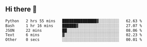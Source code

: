 ## Hi there 👋

<!--START_SECTION:waka-->

```txt
Python   2 hrs 55 mins   ███████████████▓░░░░░░░░░   62.63 %
Bash     1 hr 16 mins    ██████▓░░░░░░░░░░░░░░░░░░   27.07 %
JSON     22 mins         ██░░░░░░░░░░░░░░░░░░░░░░░   08.06 %
Text     6 mins          ▓░░░░░░░░░░░░░░░░░░░░░░░░   02.23 %
Other    0 secs          ░░░░░░░░░░░░░░░░░░░░░░░░░   00.01 %
```

<!--END_SECTION:waka-->

<!--
**OliverShang/OliverShang** is a ✨ _special_ ✨ repository because its `README.md` (this file) appears on your GitHub profile.

Here are some ideas to get you started:

- 🔭 I’m currently working on ...
- 🌱 I’m currently learning ...
- 👯 I’m looking to collaborate on ...
- 🤔 I’m looking for help with ...
- 💬 Ask me about ...
- 📫 How to reach me: ...
- 😄 Pronouns: ...
- ⚡ Fun fact: ...
-->
